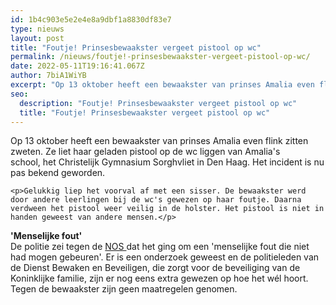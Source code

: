 ```yaml
---
id: 1b4c903e5e2e4e8a9dbf1a8830df83e7
type: nieuws
layout: post
title: "Foutje! Prinsesbewaakster vergeet pistool op wc"
permalink: /nieuws/foutje!-prinsesbewaakster-vergeet-pistool-op-wc/
date: 2022-05-11T19:16:41.067Z
author: 7biA1WiYB
excerpt: "Op 13 oktober heeft een bewaakster van prinses Amalia even flink zitten zweten. Ze liet haar geladen pistool op de wc liggen van Amalia's school, het Christelijk Gymnasium Sorghvliet in Den Haag. Het incident is nu pas bekend geworden.  "
seo:
  description: "Foutje! Prinsesbewaakster vergeet pistool op wc"
  title: "Foutje! Prinsesbewaakster vergeet pistool op wc"
---
```

Op 13 oktober heeft een bewaakster van prinses Amalia even flink zitten zweten. Ze liet haar geladen pistool op de wc liggen van Amalia's school, het Christelijk Gymnasium Sorghvliet in Den Haag. Het incident is nu pas bekend geworden.  

    <p>Gelukkig liep het voorval af met een sisser. De bewaakster werd door andere leerlingen bij de wc's gewezen op haar foutje. Daarna verdween het pistool weer veilig in de holster. Het pistool is niet in handen geweest van andere mensen.</p>
<p><strong>'Menselijke fout'</strong><br>De politie zei tegen de <a href="http://nos.nl/artikel/2074286-bewaakster-vergeet-pistool-in-toilet-school-amalia.html" target="_blank">NOS </a>dat het ging om een 'menselijke fout die niet had mogen gebeuren'. Er is een onderzoek geweest en de politieleden van de Dienst Bewaken en Beveiligen, die zorgt voor de beveiliging van de Koninklijke familie, zijn er nog eens extra gewezen op hoe het wél hoort. Tegen de bewaakster zijn geen maatregelen genomen.</p>  
